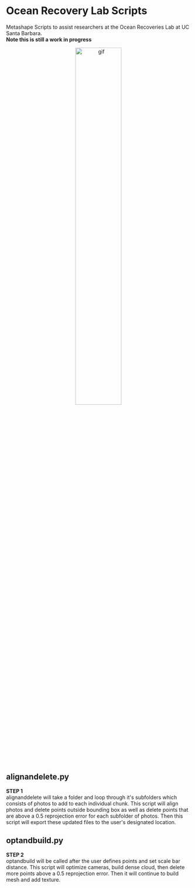 # Ocean Recovery Lab Scripts
Metashape Scripts to assist researchers at the Ocean Recoveries Lab at UC Santa Barbara. <br>
**Note this is still a work in progress**
<p align="center">
<img src="https://media.giphy.com/media/RMGQvpsyjLD2btmXXu/giphy.gif" width="50%" alt="gif">
</p>

## alignandelete.py
**STEP 1** <br>
alignanddelete will take a folder and loop through it's subfolders which consists of photos to add to each individual chunk. This script will align photos and delete points outside bounding box as well as delete points that are above a 0.5 reprojection error for each subfolder of photos. Then this script will export these updated files to the user's designated location. 

## optandbuild.py
**STEP 2** <br>
optandbuild will be called after the user defines points and set scale bar distance. This script will optimize cameras, build dense cloud, then delete more points above a 0.5 reprojection error. Then it will continue 
to build mesh and add texture.

